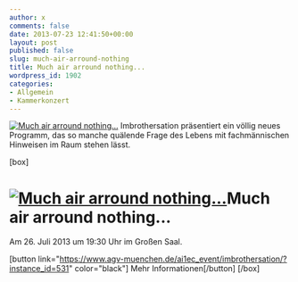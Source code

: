 ```yaml
---
author: x
comments: false
date: 2013-07-23 12:41:50+00:00
layout: post
published: false
slug: much-air-arround-nothing
title: Much air arround nothing...
wordpress_id: 1902
categories:
- Allgemein
- Kammerkonzert
---
```


[![Much air arround nothing...](/wp-content/uploads/2013/04/Imbrothersation.jpg)](https://www.agv-muenchen.de/ai1ec_event/imbrothersation/?instance_id=531)
Imbrothersation präsentiert ein völlig neues Programm, das so manche quälende Frage des Lebens mit fachmännischen Hinweisen im Raum stehen lässt.

[box]

# [![Much air arround nothing...](/wp-content/uploads/2013/04/Imbrothersation.jpg)](https://www.agv-muenchen.de/ai1ec_event/imbrothersation/?instance_id=531)Much air arround nothing...

Am 26. Juli 2013 um 19:30 Uhr im Großen Saal.

[button link="https://www.agv-muenchen.de/ai1ec_event/imbrothersation/?instance_id=531" color="black"] Mehr Informationen[/button]
[/box]


